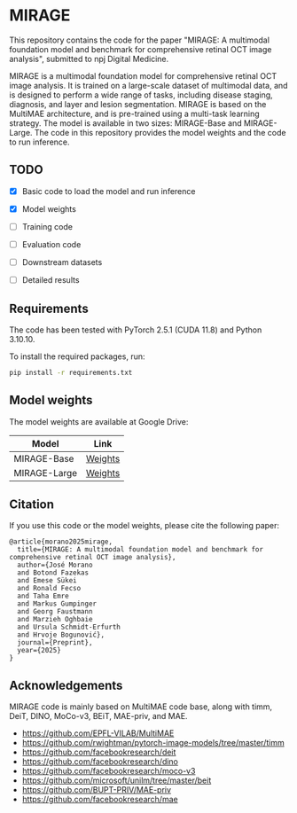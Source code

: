 # MIRAGE

This repository contains the code for the paper "MIRAGE: A multimodal foundation model and benchmark for comprehensive retinal OCT image analysis", submitted to npj Digital Medicine.

MIRAGE is a multimodal foundation model for comprehensive retinal OCT image analysis. It is trained on a large-scale dataset of multimodal data, and is designed to perform a wide range of tasks, including disease staging, diagnosis, and layer and lesion segmentation. MIRAGE is based on the MultiMAE architecture, and is pre-trained using a multi-task learning strategy. The model is available in two sizes: MIRAGE-Base and MIRAGE-Large. The code in this repository provides the model weights and the code to run inference.


## TODO

- [x] Basic code to load the model and run inference
- [x] Model weights
- [ ] Training code
- [ ] Evaluation code
- [ ] Downstream datasets
- [ ] Detailed results



## Requirements

The code has been tested with PyTorch 2.5.1 (CUDA 11.8) and Python 3.10.10.


To install the required packages, run:
```bash
pip install -r requirements.txt
```


## Model weights

The model weights are available at Google Drive:

| Model | Link |
| --- | --- |
| MIRAGE-Base | [Weights](https://drive.google.com/file/d/1x0Z8jz6jMOYfDdxFrFSORFEvVz6_Jdns/view?usp=sharing) |
| MIRAGE-Large | [Weights](https://drive.google.com/file/d/1b34P2LixvRknYAqaWVMmZkCkm4XKn4MV/view?usp=sharing) |



## Citation

If you use this code or the model weights, please cite the following paper:

```
@article{morano2025mirage,
  title={MIRAGE: A multimodal foundation model and benchmark for comprehensive retinal OCT image analysis},
  author={José Morano
  and Botond Fazekas
  and Emese Sükei
  and Ronald Fecso
  and Taha Emre
  and Markus Gumpinger
  and Georg Faustmann
  and Marzieh Oghbaie
  and Ursula Schmidt-Erfurth
  and Hrvoje Bogunović},
  journal={Preprint},
  year={2025}
}
```



## Acknowledgements

MIRAGE code is mainly based on MultiMAE code base, along with timm, DeiT, DINO, MoCo-v3, BEiT, MAE-priv, and MAE.

* <https://github.com/EPFL-VILAB/MultiMAE>
* <https://github.com/rwightman/pytorch-image-models/tree/master/timm>
* <https://github.com/facebookresearch/deit>
* <https://github.com/facebookresearch/dino>
* <https://github.com/facebookresearch/moco-v3>
* <https://github.com/microsoft/unilm/tree/master/beit>
* <https://github.com/BUPT-PRIV/MAE-priv>
* <https://github.com/facebookresearch/mae>
